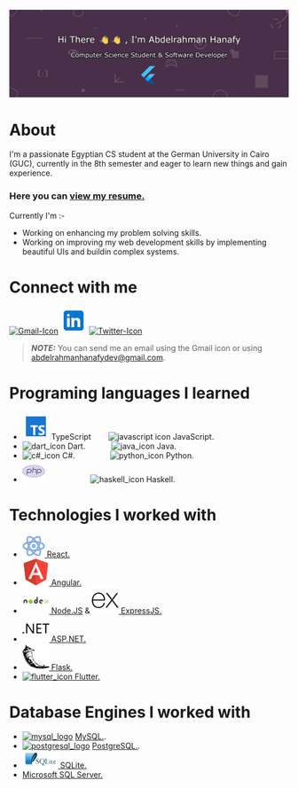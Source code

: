 ![banner](github_banner.jpg)

# About
I'm a passionate Egyptian CS student at the German University in Cairo (GUC), currently in the 8th semester and eager to learn new things and gain experience.

### Here you can [view my resume.](https://drive.google.com/file/d/1zCCIGXtPE-C4uYeGjbVe2Ts4jeW5Wp2V/view?usp=sharing)

Currently I'm :-
- Working on enhancing my problem solving skills.
- Working on improving my web development skills by implementing beautiful UIs and buildin complex systems.

# Connect with me
[![Gmail-Icon](https://img.icons8.com/color/48/000000/gmail-new.png)](mailto:abdelrahmanhanafydev@gmail.com)
[![LinkedIn-Icon](linkedin-icon.png)](https://www.linkedin.com/in/abdelrahman-hanafy-dev/)
[![Twitter-Icon](https://img.icons8.com/color/48/000000/twitter--v1.png)](https://twitter.com/AHanafy6)
> **_NOTE:_**  You can send me an email using the Gmail icon or using [abdelrahmanhanafydev@gmail.com](mailto:abdelrahmanhanafydev@gmail.com).

# Programing languages I learned
- ![typescript](https://github.com/Abdelrahman-Hanafy-Dev/Abdelrahman-Hanafy-Dev/blob/main/icons8-typescript-48.png) TypeScript
 &nbsp;&nbsp;&nbsp;&nbsp;&nbsp;&nbsp;&nbsp;![javascript icon](https://img.icons8.com/color/48/000000/javascript--v1.png) JavaScript.
- ![dart_icon](https://img.icons8.com/color/48/000000/dart.png) Dart.
  &nbsp;&nbsp;&nbsp;&nbsp;&nbsp;&nbsp;&nbsp;&nbsp;&nbsp;&nbsp;&nbsp;![java_icon](https://img.icons8.com/color/48/000000/java-coffee-cup-logo--v1.png) Java.
- ![c#_icon](https://img.icons8.com/color/48/000000/c-sharp-logo.png) C#.
  &nbsp;&nbsp;&nbsp;&nbsp;&nbsp;&nbsp;&nbsp;&nbsp;&nbsp;&nbsp;&nbsp;&nbsp;&nbsp;&nbsp;&nbsp;![python_icon](https://img.icons8.com/color/48/000000/python--v1.png) Python.
- ![php_logo](https://github.com/Abdelrahman-Hanafy-Dev/Abdelrahman-Hanafy-Dev/blob/main/icons8-php-logo-40.png)&nbsp;&nbsp;&nbsp;&nbsp;&nbsp;&nbsp;&nbsp;&nbsp;&nbsp;&nbsp;&nbsp;&nbsp;&nbsp;&nbsp;&nbsp;&nbsp;&nbsp;&nbsp;&nbsp;&nbsp;&nbsp;![haskell_icon](https://img.icons8.com/officel/40/000000/haskell.png) Haskell.

# Technologies I worked with
- [![react_icon](https://github.com/Abdelrahman-Hanafy-Dev/Abdelrahman-Hanafy-Dev/blob/main/icons8-react-40.png) React.](https://react.dev/)
- [![Angular_icon](https://github.com/Abdelrahman-Hanafy-Dev/Abdelrahman-Hanafy-Dev/blob/main/icons8-angular-48.png) Angular.](https://angular.io/)
- [![nodejs_icon](nodejs_icon.png) Node.JS](https://nodejs.org/en/) & [![expressjs_icon](expressjs_icon.png) ExpressJS.](https://expressjs.com/)
- [![asp.net_icon](dot_net_icon.png) ASP.NET.](https://dotnet.microsoft.com/en-us/apps/aspnet)
- [![flask_icon](flask_icon.png) Flask.](https://flask.palletsprojects.com/en/2.1.x/)
- [![flutter_icon](https://img.icons8.com/color/48/000000/flutter.png) Flutter.](https://flutter.dev/)

# Database Engines I worked with

- [![mysql_logo](https://img.icons8.com/color/48/000000/mysql-logo.png)](https://www.mysql.com/) [MySQL.](https://www.mysql.com/).
- [![postgresql_logo](https://img.icons8.com/color/48/000000/postgreesql.png)](https://www.postgresql.org/) [PostgreSQL.](https://www.postgresql.org/).
- [![sqlite_icon](sqlite_logo_big.png) SQLite.](https://www.sqlite.org/index.html)
- [Microsoft SQL Server.](https://www.microsoft.com/en-us/sql-server/sql-server-2019)
<!--
**Abdelrahman-Hanafy-Dev/Abdelrahman-Hanafy-Dev** is a ✨ _special_ ✨ repository because its `README.md` (this file) appears on your GitHub profile.

Here are some ideas to get you started:

- 🔭 I’m currently working on ...
- 🌱 I’m currently learning ...
- 👯 I’m looking to collaborate on ...
- 🤔 I’m looking for help with ...
- 💬 Ask me about ...
- 📫 How to reach me: ...
- 😄 Pronouns: ...
- ⚡ Fun fact: ...
-->
